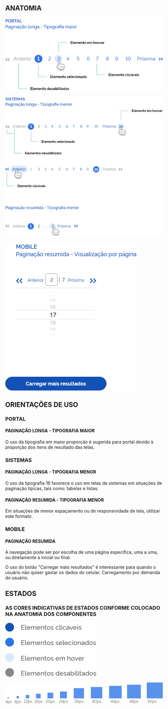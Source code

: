 ## ANATOMIA

![Pagination Tipografia Maior](../../assets/images/components_img/pagination/pagination-tipografia-maior.png)

![Pagination Tipografia Menor](../../assets/images/components_img/pagination/pagination-tipografia-menor.png)

![Pagination Mobile](../../assets/images/components_img/pagination/pagination-mobile.png)

## ORIENTAÇÕES DE USO

### PORTAL

#### PAGINAÇÃO LONGA - TIPOGRAFIA MAIOR

O uso da tipografia em maior proporção é sugerida para portal devido à proporção dos itens de resultado das telas.

### SISTEMAS

#### PAGINAÇÃO LONGA - TIPOGRAFIA MENOR

O uso da tipografia 16 favorece o uso em telas de sistemas em situações de paginação típicas, tais como: tabelas e listas.

#### PAGINAÇÃO RESUMIDA - TIPOGRAFIA MENOR

Em situações de menor espaçamento ou de responsividade de tela, utilizar este formato.

### MOBILE

#### PAGINAÇÃO RESUMIDA

A navegação pode ser por escolha de uma página específica, uma a uma, ou diretamente a inicial ou final.

O uso do botão "Carregar mais resultados" é interessante para quando o usuário não quiser gastar os dados do celular. Carregamento por demanda do usuário.

## ESTADOS

### AS CORES INDICATIVAS DE ESTADOS CONFORME COLOCADO NA ANATOMIA DOS COMPONENTES

![Pagination Estados](../../assets/images/components_img/pagination/pagination-estados.png)

![Pagination Espaçamento](../../assets/images/components_img/pagination/pagination-espacamento.png)
